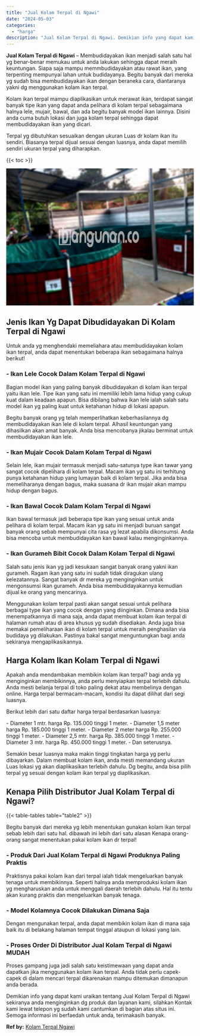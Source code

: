 ```yaml
---
title: "Jual Kolam Terpal di Ngawi"
date: "2024-05-03"
categories: 
  - "harga"
description: "Jual Kolam Terpal di Ngawi. Demikian info yang dapat kami uraikan tentang Jual Kolam Terpal di Ngawi sekiranya anda menginginkan dg produk dan layanan kami,..."
---
```


**Jual Kolam Terpal di Ngawi** – Membudidayakan ikan menjadi salah satu hal yg benar-benar memukau untuk anda lakukan sehingga dapat meraih keuntungan. Siapa saja mampu memmbudidayakan atau rawat ikan, yang terpenting mempunyai lahan untuk budidayanya. Begitu banyak dari mereka yg sudah bisa membudidayakan ikan dengan beraneka cara, diantaranya yakni dg menggunakan kolam ikan terpal.

Kolam ikan terpal mampu diaplikasikan untuk merawat ikan, terdapat sangat banyak tipe ikan yang dapat anda pelihara di kolam terpal sebagaimana halnya lele, mujair, bawal, dan ada begitu banyak model ikan lainnya. Disini anda cuma butuh lokasi dan juga kolam terpal sehingga dapat membudidayakan ikan yang dicari.

Terpal yg dibutuhkan sesuaikan dengan ukuran Luas dr kolam ikan itu sendiri. Biasanya terpal dijual sesuai dengan luasnya, anda dapat memilih sendiri ukuran terpal yang diharapkan.

{{< toc >}}

![Jual Kolam Terpal di Ngawi](/images/jual-kolam-terpal-44.png)

## Jenis Ikan Yg Dapat Dibudidayakan Di Kolam Terpal di Ngawi

Untuk anda yg menghendaki memeliahara atau membudidayakan kolam ikan terpal, anda dapat menentukan beberapa ikan sebagaimana halnya berikut!

### \- Ikan Lele Cocok Dalam Kolam Terpal di Ngawi

Bagian model ikan yang paling banyak dibudidayakan di kolam ikan terpal yaitu ikan lele. Tipe ikan yang satu ini memiliki lebih lama hidup yang cukup kuat dalam keadaan apapun. Bisa dibilang bahwa ikan lele ialah salah satu model ikan yg paling kuat untuk ketahanan hidup di lokasi apapun.

Begitu banyak orang yg telah memperlihatkan keberhasilannya dg membudidayakan ikan lele di kolam terpal. Alhasil keuntungan yang dihasilkan akan amat banyak. Anda bisa mencobanya jikalau berminat untuk membudidayakan ikan lele.

### \- Ikan Mujair Cocok Dalam Kolam Terpal di Ngawi

Selain lele, ikan mujair termasuk menjadi satu-satunya type ikan tawar yang sangat cocok dipelihara di kolam terpal. Macam ikan yg satu ini terhitung punya ketahanan hidup yang lumayan baik di kolam terpal. Jika anda bisa memeliharanya dengan bagus, maka suasana dr ikan mujair akan mampu hidup dengan bagus.

### \- Ikan Bawal Cocok Dalam Kolam Terpal di Ngawi

Ikan bawal termasuk jadi beberapa tipe ikan yang sesuai untuk anda pelihara di kolam terpal. Macam ikan yg satu ini menjadi buruan sangat banyak orang sebab mempunyai cita rasa yg lezat apabila dikonsumsi. Anda bisa mencoba untuk membudidayakan kan bawal kalau menginginkannya.

### \- Ikan Gurameh Bibit Cocok Dalam Kolam Terpal di Ngawi

Salah satu jenis ikan yg jadi kesukaan sangat banyak orang yakni ikan gurameh. Ragam ikan yang satu ini sudah tidak diragukan ulang kelezatannya. Sangat banyak dr mereka yg menginginkan untuk mengonsumsi ikan gurameh. Anda bisa membudidayakannya kemudian dijual ke orang yang mencarinya.

Menggunakan kolam terpal pasti akan sangat sesuai untuk pelihara berbagai type ikan yang cocok dengan yang diinginkan. Dimana anda bisa menempatkannya di mana saja, anda dapat membuat kolam ikan terpal di halaman rumah atau di area khusus yg sudah disediakan. Anda juga bisa memakai pemeliharaan ikan di kolam terpal untuk meraih penghasilan via budidaya yg dilakukan. Pastinya bakal sangat menguntungkan bagi anda sekiranya mengaplikasikannya.

## Harga Kolam Ikan Kolam Terpal di Ngawi

Apakah anda mendambakan membikin kolam ikan terpal? bagi anda yg menginginkan membikinnya, anda perlu menyiapkan terpal terlebih dahulu. Anda mesti belanja terpal di toko paling dekat atau membelinya dengan online. Harga terpal bermacam-macam, kondisi itu dapat dilihat dari segi luasnya.

Berikut lebih dari satu daftar harga terpal berdasarkan luasnya:

\- Diameter 1 mtr. harga Rp. 135.000 tinggi 1 meter. - Diameter 1,5 meter harga Rp. 185.000 tinggi 1 meter. - Diameter 2 meter harga Rp. 255.000 tinggi 1 meter. - Diameter 2,5 mtr. harga Rp. 385.000 tinggi 1 meter. - Diameter 3 mtr. harga Rp. 450.000 tinggi 1 meter. - Dan seterusnya.

Semakin besar luasnya maka makin tinggi tingkatan harga yg perlu dibayarkan. Dalam membuat kolam ikan, anda mesti memandang ukuran Luas lokasi yg akan diaplikasikan terlebih dahulu. Dg begitu, anda bisa pilih terpal yg sesuai dengan kolam ikan terpal yg diaplikasikan.

## Kenapa Pilih Distributor Jual Kolam Terpal di Ngawi?

{{< table-tables table="table2" >}}

Begitu banyak dari mereka yg lebih menentukan gunakan kolam ikan terpal sebab lebih dari satu hal. dibawah ini lebih dari satu alasan Kenapa orang-orang sangat menentukan pakai kolam ikan dr terpal!

### \- Produk Dari Jual Kolam Terpal di Ngawi Produknya Paling Praktis

Praktisnya pakai kolam ikan dari terpal ialah tidak mengeluarkan banyak tenaga untuk membikinnya. Seperti halnya anda memproduksi kolam ikan yg mengharuskan anda untuk menggali daerah terlebih dahulu. Hal itu tentu akan kurang praktis dan mengeluarkan banyak tenaga.

### \- Model Kolamnya Cocok Dilakukan Dimana Saja

Dengan mengunakan terpal, anda dapat membikin kolam ikan di mana saja baik itu di belakang halaman tempat tinggal ataupun di lokasi yang lain.

### \- Proses Order Di Distributor Jual Kolam Terpal di Ngawi MUDAH

Proses gampang juga jadi salah satu keistimewaan yang dapat anda dapatkan jika menggunakan kolam ikan terpal. Anda tidak perlu capek-capek di dalam mencari terpal dikarenakan mampu ditemukan dimanapun anda berada.

Demikian info yang dapat kami uraikan tentang Jual Kolam Terpal di Ngawi sekiranya anda menginginkan dg produk dan layanan kami, silahkan Kontak kami lewat telepon yg sudah kami cantumkan di bagian atas situs ini. Semoga informasi ini berfaedah untuk anda, terimakasih banyak.

**Ref by:** [Kolam Terpal Ngawi](https://id.wikipedia.org/wiki/Kolam)
